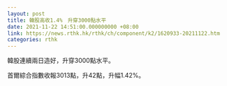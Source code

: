 ```yaml
---
layout: post
title: 韓股高收1.4%　升穿3000點水平
date: 2021-11-22 14:51:00.000000000 +08:00
link: https://news.rthk.hk/rthk/ch/component/k2/1620933-20211122.htm
categories: rthk
---
```


韓股連續兩日造好，升穿3000點水平。

首爾綜合指數收報3013點，升42點，升幅1.42%。
